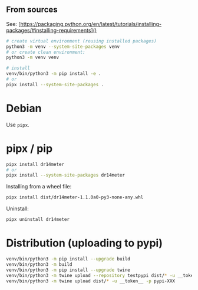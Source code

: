 ## From sources

See: [https://packaging.python.org/en/latest/tutorials/installing-packages/#installing-requirements]()

```bash
# create virtual environment (reusing installed packages)
python3 -m venv --system-site-packages venv
# or create clean environment:
python3 -m venv venv

# install 
venv/bin/python3 -m pip install -e .
# or
pipx install --system-site-packages .
```

# Debian
Use `pipx`.

# pipx / pip

```bash
pipx install dr14meter
# or 
pipx install --system-site-packages dr14meter
```

Installing from a wheel file:
```bash
pipx install dist/dr14meter-1.1.0a0-py3-none-any.whl
```

Uninstall:
```bash
pipx uninstall dr14meter
```

# Distribution (uploading to pypi)

```bash
venv/bin/python3 -m pip install --upgrade build
venv/bin/python3 -m build
venv/bin/python3 -m pip install --upgrade twine
venv/bin/python3 -m twine upload --repository testpypi dist/* -u __token__ -p pypi-XXX
venv/bin/python3 -m twine upload dist/* -u __token__ -p pypi-XXX
```